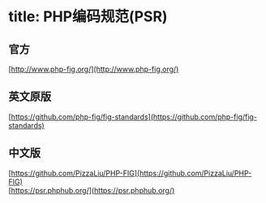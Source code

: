 title: PHP编码规范(PSR)
======================

## 官方

[http://www.php-fig.org/](http://www.php-fig.org/)

## 英文原版

[https://github.com/php-fig/fig-standards](https://github.com/php-fig/fig-standards)

## 中文版

[https://github.com/PizzaLiu/PHP-FIG](https://github.com/PizzaLiu/PHP-FIG)  
[https://psr.phphub.org/](https://psr.phphub.org/)  

